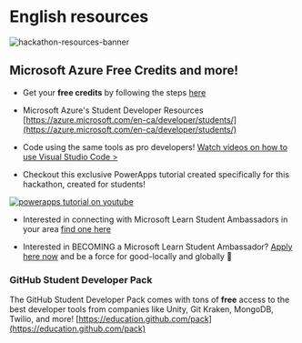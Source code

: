 #  English resources 

![hackathon-resources-banner](https://user-images.githubusercontent.com/5739370/91989720-d5bcf400-ecfe-11ea-9792-42ac648610b5.png)

## Microsoft Azure Free Credits and more! 

- Get your **free credits** by following the steps [here](redeem-credit.md)

- Microsoft Azure's Student Developer Resources  [https://azure.microsoft.com/en-ca/developer/students/](https://azure.microsoft.com/en-ca/developer/students/)

- Code using the same tools as pro developers! [Watch videos on how to use Visual Studio Code >](https://code.visualstudio.com/docs/getstarted/introvideos)

- Checkout this exclusive PowerApps tutorial created specifically for this hackathon, created for students! 

[![powerapps tutorial on youtube](https://user-images.githubusercontent.com/5739370/91988961-ee78da00-ecfd-11ea-8720-dd1c43d6f0f3.png)](https://www.youtube.com/watch?v=cx8xEy8d5Cc  "PowerApps Tutorial- Click to Watch!")

- Interested in connecting with Microsoft Learn Student Ambassadors in your area [find one here](https://studentambassadors.microsoft.com/search/Profile)

- Interested in BECOMING a Microsoft Learn Student Ambassador? [Apply here now](https://studentambassadors.microsoft.com/) and be a force for good-locally and globally :blue_heart:




### GitHub Student Developer Pack 
The GitHub Student Developer Pack comes with tons of **free** access to the best developer tools from companies like Unity, Git Kraken, MongoDB, Twilio, and more! [https://education.github.com/pack](https://education.github.com/pack)
